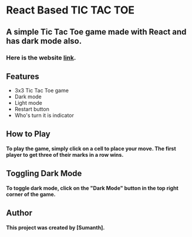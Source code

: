 # React Based TIC TAC TOE

## A simple Tic Tac Toe game made with React and has dark mode also.


### Here is the website [link](https://tictactoe-dark.netlify.app/).

## Features
* 3x3 Tic Tac Toe game
* Dark mode
* Light mode
* Restart button
* Who's turn it is indicator

## How to Play
#### To play the game, simply click on a cell to place your move. The first player to get three of their marks in a row wins.

## Toggling Dark Mode
#### To toggle dark mode, click on the "Dark Mode" button in the top right corner of the game.

## Author
#### This project was created by [Sumanth].

